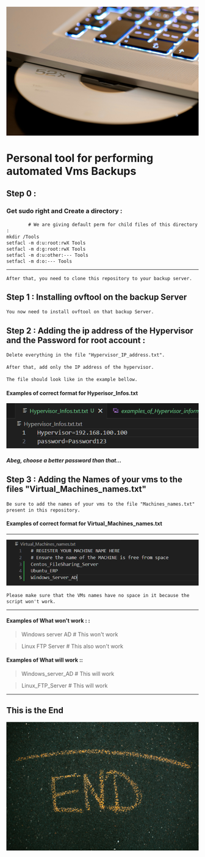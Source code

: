 ![](images/titles.jpg)
# Personal tool for performing automated Vms Backups

## Step 0 :
### Get sudo right and Create a directory :
            # We are giving default perm for child files of this directory :
    mkdir /Tools
    setfacl -m d:u:root:rwX Tools
    setfacl -m d:g:root:rwX Tools
    setfacl -m d:u:other:--- Tools 
    setfacl -m d:o:--- Tools

---
    After that, you need to clone this repository to your backup server.


## Step 1 : Installing ovftool on the backup Server
    
    You now need to install ovftool on that backup Server.

## Step 2 : Adding the ip address of the Hypervisor and the Password for root account :
    
    Delete everything in the file "Hypervisor_IP_address.txt".

    After that, add only the IP address of the hypervisor.

    The file should look like in the example bellow.

#### Examples of correct format for Hyperisor_Infos.txt
![](images/examples_of_Hypervisor_Infos.png)
##### Abeg, choose a better password than that...

## Step 3 : Adding the Names of your vms to the files "Virtual_Machines_names.txt"
     
    Be sure to add the names of your vms to the file "Machines_names.txt" present in this repository.

#### Examples of correct format for Virtual_Machines_names.txt
---
![](images/examples_of_Virtual_Machines_names.png)

    Please make sure that the VMs names have no space in it because the script won't work.

---

#### Examples of What won't work : :
>Windows server AD # This won't work

>Linux FTP Server  # This also won't work




#### Examples of What will work ::
>Windows_server_AD # This will work

>Linux_FTP_Server  # This will work
---
## This is the End

![end](images/end.jpg)